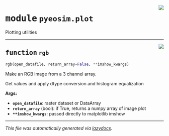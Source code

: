 <!-- markdownlint-disable -->

<a href="../pyeosim/plot.py#L0"><img align="right" style="float:right;" src="https://img.shields.io/badge/-source-cccccc?style=flat-square"></a>

# <kbd>module</kbd> `pyeosim.plot`
Plotting utilities 


---

<a href="../pyeosim/plot.py#L8"><img align="right" style="float:right;" src="https://img.shields.io/badge/-source-cccccc?style=flat-square"></a>

## <kbd>function</kbd> `rgb`

```python
rgb(open_datafile, return_array=False, **imshow_kwargs)
```

Make an RGB image from a 3 channel array. 

Get values and apply dtype conversion and histogram equalization 



**Args:**
 
 - <b>`open_datafile`</b>:  raster dataset or DataArray 
 - <b>`return_array`</b> (bool):  if True, returns a numpy array of image plot 
 - <b>`**imshow_kwargs`</b>:  passed directly to matplotlib imshow 




---

_This file was automatically generated via [lazydocs](https://github.com/ml-tooling/lazydocs)._
